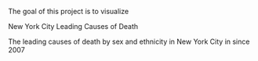 The goal of this project is to visualize

New York City Leading Causes of Death

The leading causes of death by sex and ethnicity in New York City in since 2007
